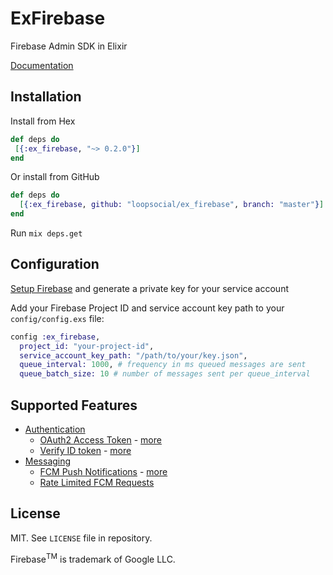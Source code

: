 # ExFirebase

Firebase Admin SDK in Elixir

[Documentation](https://hexdocs.pm/ex_firebase/ExFirebase.html)

## Installation

Install from Hex

```elixir
def deps do
 [{:ex_firebase, "~> 0.2.0"}]
end
```

Or install from GitHub

```elixir
def deps do
  [{:ex_firebase, github: "loopsocial/ex_firebase", branch: "master"}]
end
```

Run `mix deps.get`

## Configuration

[Setup Firebase](https://firebase.google.com/docs/admin/setup) and generate a private key for your service account

Add your Firebase Project ID and service account key path to your `config/config.exs` file:

```elixir
config :ex_firebase,
  project_id: "your-project-id",
  service_account_key_path: "/path/to/your/key.json",
  queue_interval: 1000, # frequency in ms queued messages are sent
  queue_batch_size: 10 # number of messages sent per queue_interval
```

## Supported Features

- [Authentication](https://hexdocs.pm/ex_firebase/ExFirebase.Auth.html)
    - [OAuth2 Access Token](https://hexdocs.pm/ex_firebase/ExFirebase.Auth.html#get_access_token/0) - [more](https://developers.google.com/identity/protocols/OAuth2ServiceAccount)
    - [Verify ID token](https://hexdocs.pm/ex_firebase/ExFirebase.Auth.html#verify_token/1) - [more](https://firebase.google.com/docs/auth/admin/verify-id-tokens)
- [Messaging](https://hexdocs.pm/ex_firebase/ExFirebase.Messaging.html)
    - [FCM Push Notifications](https://hexdocs.pm/ex_firebase/ExFirebase.Messaging.html#send/1) - [more](https://firebase.google.com/docs/cloud-messaging/concept-options)
    - [Rate Limited FCM Requests](https://hexdocs.pm/ex_firebase/ExFirebase.Messaging.html#queue/1)

## License

MIT. See `LICENSE` file in repository.

Firebase<sup>TM</sup> is trademark of Google LLC.
